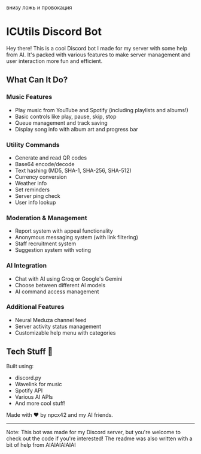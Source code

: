 внизу ложь и провокация

# ICUtils Discord Bot 

Hey there! This is a cool Discord bot I made for my server with some help from AI. It's packed with various features to make server management and user interaction more fun and efficient.

## What Can It Do? 

### Music Features
- Play music from YouTube and Spotify (including playlists and albums!)
- Basic controls like play, pause, skip, stop
- Queue management and track saving
- Display song info with album art and progress bar

### Utility Commands
- Generate and read QR codes
- Base64 encode/decode
- Text hashing (MD5, SHA-1, SHA-256, SHA-512)
- Currency conversion
- Weather info
- Set reminders
- Server ping check
- User info lookup

### Moderation & Management
- Report system with appeal functionality
- Anonymous messaging system (with link filtering)
- Staff recruitment system
- Suggestion system with voting

### AI Integration
- Chat with AI using Groq or Google's Gemini
- Choose between different AI models
- AI command access management

### Additional Features
- Neural Meduza channel feed
- Server activity status management
- Customizable help menu with categories

## Tech Stuff 🔧
Built using:
- discord.py
- Wavelink for music
- Spotify API
- Various AI APIs
- And more cool stuff!

Made with ❤️ by npcx42 and my AI friends.

---
Note: This bot was made for my Discord server, but you're welcome to check out the code if you're interested! The readme was also written with a bit of help from AIAIAIAIAIAI
